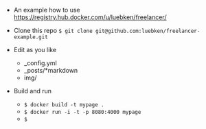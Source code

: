 - An example how to use https://registry.hub.docker.com/u/luebken/freelancer/

- Clone this repo `$ git clone git@github.com:luebken/freelancer-example.git`

- Edit as you like
  - _config.yml
  - _posts/*markdown
  - img/

- Build and run
  - `$ docker build -t mypage .`
  - `$ docker run -i -t -p 8080:4000 mypage`
  - `$ `
